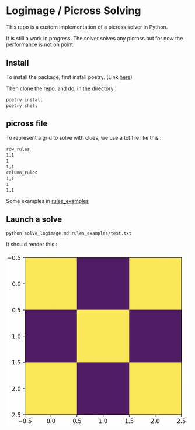 # Logimage / Picross Solving

This repo is a custom implementation of a picross solver in Python.

It is still a work in progress. The solver solves any picross but for now the performance is not on point.

## Install

To install the package, first install poetry. (Link [here](https://python-poetry.org/))

Then clone the repo, and do, in the directory :

```
poetry install
poetry shell
```

## picross file

To represent a grid to solve with clues, we use a txt file like this : 

```
row_rules
1,1
1
1,1
column_rules
1,1
1
1,1
```

Some examples in [rules_examples](/rules_examples)

## Launch a solve

```
python solve_logimage.md rules_examples/test.txt
```

It should render this :

![](test_picross.png)
